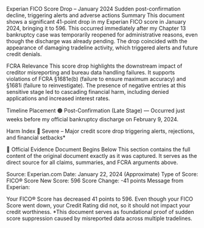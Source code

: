 Experian FICO Score Drop – January 2024
Sudden post-confirmation decline, triggering alerts and adverse actions
Summary
This document shows a significant 41-point drop in my Experian FICO score in January 2024, bringing it to 596. This occurred immediately after my Chapter 13 bankruptcy case was temporarily reopened for administrative reasons, even though the discharge was already pending. The drop coincided with the appearance of damaging tradeline activity, which triggered alerts and future credit denials.

FCRA Relevance
This score drop highlights the downstream impact of creditor misreporting and bureau data handling failures. It supports violations of FCRA §1681e(b) (failure to ensure maximum accuracy) and §1681i (failure to reinvestigate). The presence of negative entries at this sensitive stage led to cascading financial harm, including denied applications and increased interest rates.

Timeline Placement
🟠 Post-Confirmation (Late Stage) — Occurred just weeks before my official bankruptcy discharge on February 9, 2024.

Harm Index
🔴 Severe – Major credit score drop triggering alerts, rejections, and financial setbacks*

📄 Official Evidence Document Begins Below
This section contains the full content of the original document exactly as it was captured. It serves as the direct source for all claims, summaries, and FCRA arguments above.

Source: Experian.com
Date: January 22, 2024 (Approximate)
Type of Score: FICO® Score
New Score: 596
Score Change: -41 points
Message from Experian:

Your FICO® Score has decreased 41 points to 596.
Even though your FICO Score went down, your Credit Rating did not, so it should not impact your credit worthiness.
*This document serves as foundational proof of sudden score suppression caused by misreported data across multiple tradelines.